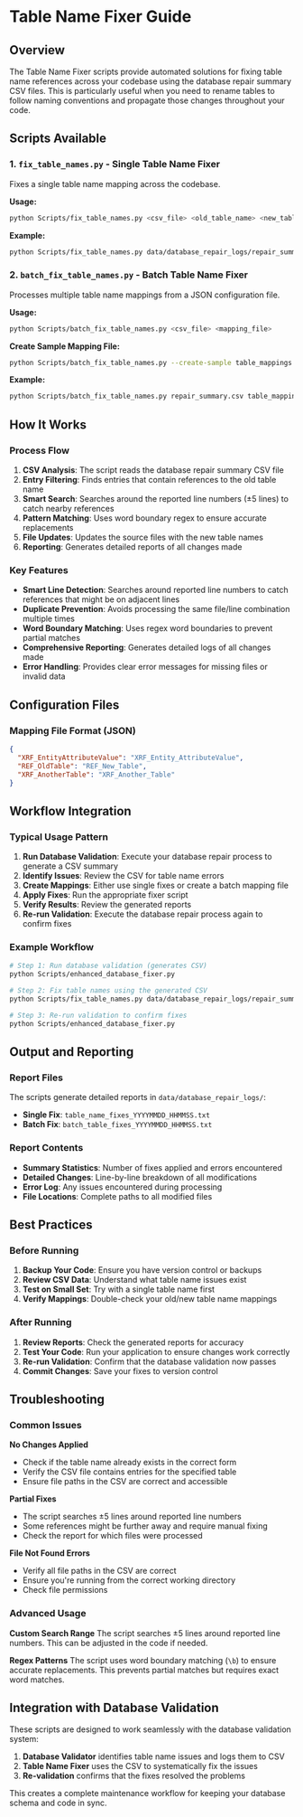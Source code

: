 # Table Name Fixer Guide

## Overview

The Table Name Fixer scripts provide automated solutions for fixing table name references across your codebase using the database repair summary CSV files. This is particularly useful when you need to rename tables to follow naming conventions and propagate those changes throughout your code.

## Scripts Available

### 1. `fix_table_names.py` - Single Table Name Fixer

Fixes a single table name mapping across the codebase.

**Usage:**
```bash
python Scripts/fix_table_names.py <csv_file> <old_table_name> <new_table_name>
```

**Example:**
```bash
python Scripts/fix_table_names.py data/database_repair_logs/repair_summary_20250823_110612.csv XRF_EntityAttributeValue XRF_Entity_AttributeValue
```

### 2. `batch_fix_table_names.py` - Batch Table Name Fixer

Processes multiple table name mappings from a JSON configuration file.

**Usage:**
```bash
python Scripts/batch_fix_table_names.py <csv_file> <mapping_file>
```

**Create Sample Mapping File:**
```bash
python Scripts/batch_fix_table_names.py --create-sample table_mappings.json
```

**Example:**
```bash
python Scripts/batch_fix_table_names.py repair_summary.csv table_mappings.json
```

## How It Works

### Process Flow

1. **CSV Analysis**: The script reads the database repair summary CSV file
2. **Entry Filtering**: Finds entries that contain references to the old table name
3. **Smart Search**: Searches around the reported line numbers (±5 lines) to catch nearby references
4. **Pattern Matching**: Uses word boundary regex to ensure accurate replacements
5. **File Updates**: Updates the source files with the new table names
6. **Reporting**: Generates detailed reports of all changes made

### Key Features

- **Smart Line Detection**: Searches around reported line numbers to catch references that might be on adjacent lines
- **Duplicate Prevention**: Avoids processing the same file/line combination multiple times
- **Word Boundary Matching**: Uses regex word boundaries to prevent partial matches
- **Comprehensive Reporting**: Generates detailed logs of all changes made
- **Error Handling**: Provides clear error messages for missing files or invalid data

## Configuration Files

### Mapping File Format (JSON)

```json
{
  "XRF_EntityAttributeValue": "XRF_Entity_AttributeValue",
  "REF_OldTable": "REF_New_Table",
  "XRF_AnotherTable": "XRF_Another_Table"
}
```

## Workflow Integration

### Typical Usage Pattern

1. **Run Database Validation**: Execute your database repair process to generate a CSV summary
2. **Identify Issues**: Review the CSV for table name errors
3. **Create Mappings**: Either use single fixes or create a batch mapping file
4. **Apply Fixes**: Run the appropriate fixer script
5. **Verify Results**: Review the generated reports
6. **Re-run Validation**: Execute the database repair process again to confirm fixes

### Example Workflow

```bash
# Step 1: Run database validation (generates CSV)
python Scripts/enhanced_database_fixer.py

# Step 2: Fix table names using the generated CSV
python Scripts/fix_table_names.py data/database_repair_logs/repair_summary_latest.csv XRF_EntityAttributeValue XRF_Entity_AttributeValue

# Step 3: Re-run validation to confirm fixes
python Scripts/enhanced_database_fixer.py
```

## Output and Reporting

### Report Files

The scripts generate detailed reports in `data/database_repair_logs/`:

- **Single Fix**: `table_name_fixes_YYYYMMDD_HHMMSS.txt`
- **Batch Fix**: `batch_table_fixes_YYYYMMDD_HHMMSS.txt`

### Report Contents

- **Summary Statistics**: Number of fixes applied and errors encountered
- **Detailed Changes**: Line-by-line breakdown of all modifications
- **Error Log**: Any issues encountered during processing
- **File Locations**: Complete paths to all modified files

## Best Practices

### Before Running

1. **Backup Your Code**: Ensure you have version control or backups
2. **Review CSV Data**: Understand what table name issues exist
3. **Test on Small Set**: Try with a single table name first
4. **Verify Mappings**: Double-check your old/new table name mappings

### After Running

1. **Review Reports**: Check the generated reports for accuracy
2. **Test Your Code**: Run your application to ensure changes work correctly
3. **Re-run Validation**: Confirm that the database validation now passes
4. **Commit Changes**: Save your fixes to version control

## Troubleshooting

### Common Issues

**No Changes Applied**
- Check if the table name already exists in the correct form
- Verify the CSV file contains entries for the specified table
- Ensure file paths in the CSV are correct and accessible

**Partial Fixes**
- The script searches ±5 lines around reported line numbers
- Some references might be further away and require manual fixing
- Check the report for which files were processed

**File Not Found Errors**
- Verify all file paths in the CSV are correct
- Ensure you're running from the correct working directory
- Check file permissions

### Advanced Usage

**Custom Search Range**
The script searches ±5 lines around reported line numbers. This can be adjusted in the code if needed.

**Regex Patterns**
The script uses word boundary matching (`\b`) to ensure accurate replacements. This prevents partial matches but requires exact word matches.

## Integration with Database Validation

These scripts are designed to work seamlessly with the database validation system:

1. **Database Validator** identifies table name issues and logs them to CSV
2. **Table Name Fixer** uses the CSV to systematically fix the issues
3. **Re-validation** confirms that the fixes resolved the problems

This creates a complete maintenance workflow for keeping your database schema and code in sync.
